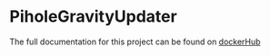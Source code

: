 # PiholeGravityUpdater
The full documentation for this project can be found on [dockerHub](https://hub.docker.com/repository/docker/dokeraj/pihole-gravity-updater)
